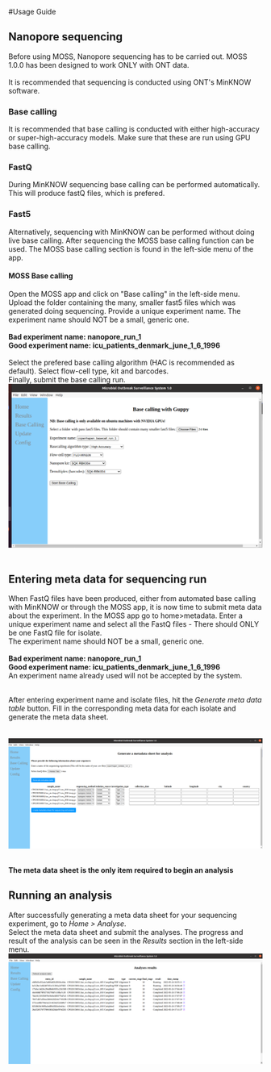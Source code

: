 #Usage Guide

## Nanopore sequencing
Before using MOSS, Nanopore sequencing has to be carried out.
MOSS 1.0.0 has been designed to work ONLY with ONT data.
<br /> <br />
It is recommended that sequencing is conducted using ONT's MinKNOW software.

### Base calling
It is recommended that base calling is conducted with either high-accuracy or super-high-accuracy models.
Make sure that these are run using GPU base calling.

### FastQ
During MinKNOW sequencing base calling can be performed automatically. This will produce fastQ files, which is prefered.

### Fast5
Alternatively, sequencing with MinKNOW can be performed without doing live base calling.
After sequencing the MOSS base calling function can be used.
The MOSS base calling section is found in the left-side menu of the app.

#### MOSS Base calling
Open the MOSS app and click on "Base calling" in the left-side menu.
Upload the folder containing the many, smaller fast5 files which was generated doing sequencing.
Provide a unique experiment name. The experiment name should NOT be a small, generic one. <br /> <br />
**Bad experiment name: nanopore_run_1** <br />
**Good experiment name: icu_patients_denmark_june_1_6_1996** <br /> <br />
Select the prefered base calling algorithm (HAC is recommended as default). Select flow-cell type, kit and barcodes. <br />
Finally, submit the base calling run.
<br/>
![](../images/basecall.png) <br /> <br />

## Entering meta data for sequencing run
When FastQ files have been produced, either from automated base calling with MinKNOW or through the MOSS app, it is now time to submit meta data about the experiment.
In the MOSS app go to home>metadata. Enter a unique experiment name and select all the FastQ files - There should ONLY be one FastQ file for isolate. <br />
The experiment name should NOT be a small, generic one. <br /> <br />
**Bad experiment name: nanopore_run_1** <br />
**Good experiment name: icu_patients_denmark_june_1_6_1996** <br />
An experiment name already used will not be accepted by the system.<br /> <br />

After entering experiment name and isolate files, hit the *Generate meta data table* button.
Fill in the corresponding meta data for each isolate and generate the meta data sheet. <br /> <br />
<br/>
![](../images/metadata.png) <br /> <br />

**The meta data sheet is the only item required to begin an analysis** 

## Running an analysis
After successfully generating a meta data sheet for your sequencing experiment, go to *Home > Analyse*. <br />
Select the meta data sheet and submit the analyses. The progress and result of the analysis can be seen in the *Results* section in the left-side menu.
<br/>
![](../images/results.png) <br /> <br />

